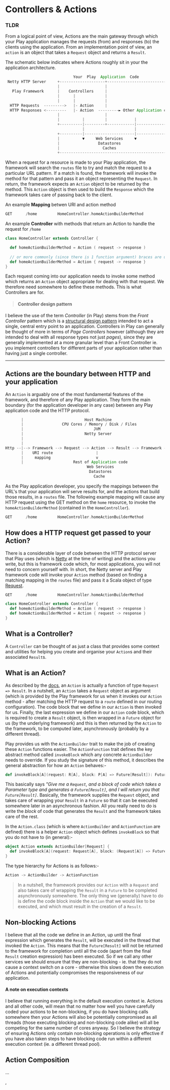 # Controllers & Actions

### TLDR

From a logical point of view, Actions are the main gateway through which your Play application manages the requests (from) and responses (to) the clients using the application. From an implementation point of view, an `action` is an object that takes a `Request` object and returns a `Result`. 

The schematic below indicates where Actions roughly sit in your the application architecture. 

```scala
                              Your  Play  Application  Code
 Netty HTTP Server     +--------------------+------------------------------+
                       |                    |                              |
   Play Framework      |    Controllers     |                              |
                       |      |             |                              |
                       |      |             |                              |
  HTTP Requests  --------->   |- Action     |                              |
  HTTP Responses <---------   |- Action  ---------► Other Application code |
                       |                    |                              |
                       |          |         |            |                 |
                       +----------|---------+------------|-----------------+
                                  |                      |
                       +----------|----------------------|-----------------+                                                  
                       |          ▼     Web Services     ▼                 |
                       |                 Datastores                        |
                       |                   Caches                          |
                       +---------------------------------------------------+
```



When a request for a resource is made to your Play application, the framework will search the `routes` file to try and match the request to a particular URL pattern. If a match is found, the framework will invoke the method for that pattern and pass it an object representing the `Request`. In return, the framework expects an `Action` object to be returned by the method. This `Action` object is then used to build the `Response` which the framework takes care of passing back to the client.

An example **Mapping** betwen URI and action method

```scala
GET      /home         HomeController.homeActionBuilderMethod
```

An example **Controller** with methods that return an Action to handle the request for `/home`

```scala
class HomeController extends Controller {

  def homeActionBuilderMethod = Action ( request -> response )
  
  // or more commonly (since there is 1 function argument) braces are used 
  def homeActionBuilderMethod = Action { request -> response }
}
```

Each request coming into our application needs to invoke some method which returns an `Action` object appropriate for dealing with that request. We therefore need somewhere to define these methods. This is what Controllers are for.

> #### Controller design pattern
I believe the use of the term _Controller_ (in Play) stems from the _Front Controller_ pattern which is a [structural design pattern](https://en.wikipedia.org/wiki/Software_design_pattern#Structural_patterns) intended to act a single, central entry point to an application. Controllers in Play can generally be thought of more in terms of _Page Controllers_ however (although they are intended to deal with all response types not just _pages_), since they are generally implemented at a more granular level than a Front Controller ie. you implement controllers for different parts of your application rather than having just a single controller.


---

## Actions are the boundary between HTTP and your application 

An `Action` is arguably one of the most fundamental features of the framework, and therefore of any Play application. They form the main boundary (for the application developer in any case) between any Play application code and the HTTP protocol.  

```scala 
       |                           Host Machine                         |
       |                 CPU Cores / Memory / Disk / Files              |
       |                               JVM                              |
       |                           Netty Server                         |
       |                                                                |
       |                                                                |
Http --|--> Framework --> Request --> Action --> Result --> Framework --|--> Http
       |    URI route                   |                               |
       |     mapping                    v                               |
       |                      Rest of Application code                  |
                                    Web Services
                                     Datastores
                                       Cache              
```

As the Play application developer, you specify the mappings between the URL's that your application will serve results for, and the actions that build those results, in a `routes` file. The following example mapping will cause any HTTP request using the GET method on the `home` resource, to invoke the `homeActionBuilderMethod` (contained in the `HomeController`).

```scala
GET      /home         HomeController.homeActionBuilderMethod
```

## How does a HTTP request get passed to your Action?

There is a considerable layer of code between the HTTP protocol server that Play uses (which is [Netty](http://netty.io/) at the time of writing) and the actions you write, but this is framework code which, for most applications, you will not need to concern yourself with. In short, the Netty server and Play framework code will invoke your `Action` method (based on finding a matching mapping in the `routes` file) and pass it a Scala object of type [Request](https://playframework.com/documentation/latest/api/scala/index.html#play.api.mvc.Request).

```scala
GET      /home         HomeController.homeActionBuilderMethod

class HomeController extends Controller {
  def homeActionBuilderMethod = Action ( request -> response )
  def homeActionBuilderMethod = Action { request -> response }
}
```

## What is a Controller?

A `Controller` can be thought of as just a class that provides some context and utilities for helping you create and organise your `Action`s and their associated `Result`s.

## What is an Action?

As described by the [docs](https://www.playframework.com/documentation/2.5.x/ScalaActions), an `Action` is actually a function of type `Request => Result`. In a nutshell, an `Action` takes a `Request` object as argument (which is provided by the Play framework for us when it invokes our `Action` method  - after matching the HTTP request to a `route` defined in our routing configuration). The code block that we define in our `Action` is then invoked for us. Finally, the last expression we define in our `Action` code block, which is required to create a `Result` object, is then wrapped in a `Future` object for us (by the underlying framework) and this is then returned by the `Action` to the framework, to be computed later, asynchronously (probably by a different thread). 

Play provides us with the `ActionBuilder` trait to make the job of creating these `Action` functions easier. The `ActionFunction` trait defines the key abstract method called `invokeBlock` which any concrete `ActionBuilder` needs to override. If you study the signature of this method, it describes the general abstraction for how an `Action` behaves:- 

```scala
def invokeBlock[A](request: R[A], block: P[A] => Future[Result]): Future[Result]
```

This basically says _"Give me a `Request`, and a block of code which takes a Parameter type and generates a `Future[Result]`, and I will return you that `Future[Result]`_. Basically, the framework supplies the `Request` object, and takes care of wrapping your `Result` in a `Future` so that it can be executed somewhere later in an asynchronous fashion. All you really need to do is write the _block_ of code that generates the `Result` and the framework takes care of the rest.

In the `Action.class` (which is where `ActionBuilder` and `ActionFunction` are defined) there is a helper `Action` object which defines `invokeBlock` so that you do not have to (in general):-

```scala
object Action extends ActionBuilder[Request] {
  def invokeBlock[A](request: Request[A], block: (Request[A]) => Future[Result]) = block(request)
}
```

The type hierarchy for Actions is as follows:-

```scala
Action -> ActionBuilder -> ActionFunction
```

> In a nutshell, the framework provides our `Action` with a `Request` and also takes care of wrapping the `Result` in a `Future` to be completed asynchronously somewhere. The only thing we (generally) have to do is define the code block inside the `Action` that we would like to be executed, and which must result in the creation of a `Result`. 


## Non-blocking Actions

I believe that all the code we define in an Action, up until the final expression which generates the `Result`, will be executed in the thread that invoked the `Action`. This means that the `Future[Result]` will not be returned to the framework for completion until all the code (apart from the final `Result` creation expression) has been executed. So if we call any other services we should ensure that they are non-blocking - ie. that they do not cause a context switch on a core - otherwise this slows down the execution of Actions and potentially compromises the responsiveness of our application.

#### A note on execution contexts

I believe that running everything in the default execution context ie. Actions and all other code, will mean that no matter how well you have carefully coded your actions to be non-blocking, if you do have blocking calls somewhere then your Actions will also be potentially compromised as all threads (those executing blocking and non-blocking code alike) will all be competing for the same number of cores anyway. So I believe the strategy of ensuring Actions only contain non-blocking operations is only effective if you have also taken steps to have blocking code run within a different execution context (ie. a different thread pool). 

## Action Composition

...



,